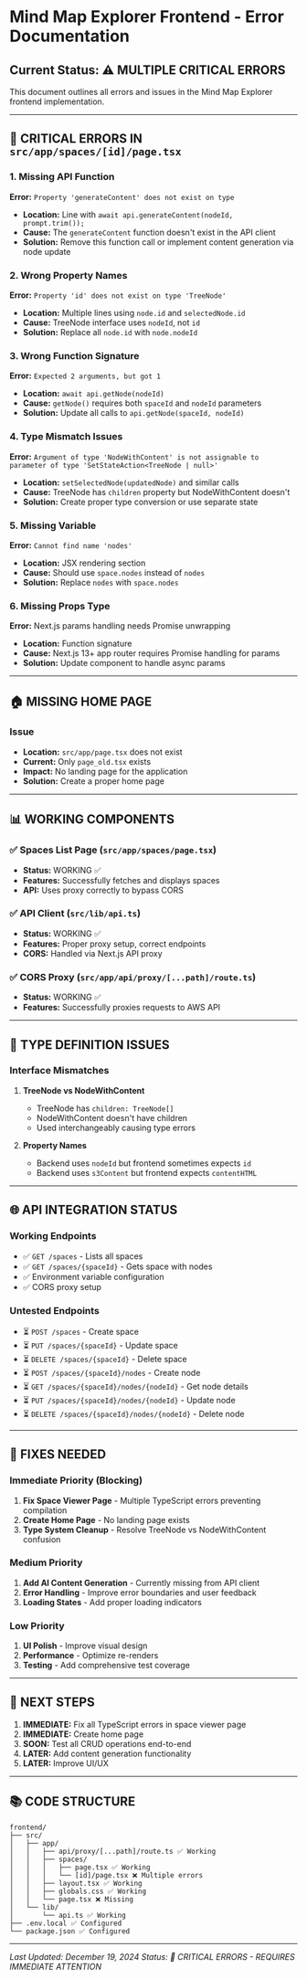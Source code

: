 # Mind Map Explorer Frontend - Error Documentation

## Current Status: ⚠️ MULTIPLE CRITICAL ERRORS

This document outlines all errors and issues in the Mind Map Explorer frontend implementation.

---

## 🚨 CRITICAL ERRORS IN `src/app/spaces/[id]/page.tsx`

### 1. Missing API Function
**Error:** `Property 'generateContent' does not exist on type`
- **Location:** Line with `await api.generateContent(nodeId, prompt.trim());`
- **Cause:** The `generateContent` function doesn't exist in the API client
- **Solution:** Remove this function call or implement content generation via node update

### 2. Wrong Property Names
**Error:** `Property 'id' does not exist on type 'TreeNode'`
- **Location:** Multiple lines using `node.id` and `selectedNode.id`
- **Cause:** TreeNode interface uses `nodeId`, not `id`
- **Solution:** Replace all `node.id` with `node.nodeId`

### 3. Wrong Function Signature
**Error:** `Expected 2 arguments, but got 1`
- **Location:** `await api.getNode(nodeId)`
- **Cause:** `getNode()` requires both `spaceId` and `nodeId` parameters
- **Solution:** Update all calls to `api.getNode(spaceId, nodeId)`

### 4. Type Mismatch Issues
**Error:** `Argument of type 'NodeWithContent' is not assignable to parameter of type 'SetStateAction<TreeNode | null>'`
- **Location:** `setSelectedNode(updatedNode)` and similar calls
- **Cause:** TreeNode has `children` property but NodeWithContent doesn't
- **Solution:** Create proper type conversion or use separate state

### 5. Missing Variable
**Error:** `Cannot find name 'nodes'`
- **Location:** JSX rendering section
- **Cause:** Should use `space.nodes` instead of `nodes`
- **Solution:** Replace `nodes` with `space.nodes`

### 6. Missing Props Type
**Error:** Next.js params handling needs Promise unwrapping
- **Location:** Function signature
- **Cause:** Next.js 13+ app router requires Promise handling for params
- **Solution:** Update component to handle async params

---

## 🏠 MISSING HOME PAGE

### Issue
- **Location:** `src/app/page.tsx` does not exist
- **Current:** Only `page_old.tsx` exists
- **Impact:** No landing page for the application
- **Solution:** Create a proper home page

---

## 📊 WORKING COMPONENTS

### ✅ Spaces List Page (`src/app/spaces/page.tsx`)
- **Status:** WORKING ✅
- **Features:** Successfully fetches and displays spaces
- **API:** Uses proxy correctly to bypass CORS

### ✅ API Client (`src/lib/api.ts`)
- **Status:** WORKING ✅
- **Features:** Proper proxy setup, correct endpoints
- **CORS:** Handled via Next.js API proxy

### ✅ CORS Proxy (`src/app/api/proxy/[...path]/route.ts`)
- **Status:** WORKING ✅
- **Features:** Successfully proxies requests to AWS API

---

## 🔧 TYPE DEFINITION ISSUES

### Interface Mismatches
1. **TreeNode vs NodeWithContent**
   - TreeNode has `children: TreeNode[]`
   - NodeWithContent doesn't have children
   - Used interchangeably causing type errors

2. **Property Names**
   - Backend uses `nodeId` but frontend sometimes expects `id`
   - Backend uses `s3Content` but frontend expects `contentHTML`

---

## 🌐 API INTEGRATION STATUS

### Working Endpoints
- ✅ `GET /spaces` - Lists all spaces
- ✅ `GET /spaces/{spaceId}` - Gets space with nodes
- ✅ Environment variable configuration
- ✅ CORS proxy setup

### Untested Endpoints
- ⏳ `POST /spaces` - Create space
- ⏳ `PUT /spaces/{spaceId}` - Update space
- ⏳ `DELETE /spaces/{spaceId}` - Delete space
- ⏳ `POST /spaces/{spaceId}/nodes` - Create node
- ⏳ `GET /spaces/{spaceId}/nodes/{nodeId}` - Get node details
- ⏳ `PUT /spaces/{spaceId}/nodes/{nodeId}` - Update node
- ⏳ `DELETE /spaces/{spaceId}/nodes/{nodeId}` - Delete node

---

## 📝 FIXES NEEDED

### Immediate Priority (Blocking)
1. **Fix Space Viewer Page** - Multiple TypeScript errors preventing compilation
2. **Create Home Page** - No landing page exists
3. **Type System Cleanup** - Resolve TreeNode vs NodeWithContent confusion

### Medium Priority
1. **Add AI Content Generation** - Currently missing from API client
2. **Error Handling** - Improve error boundaries and user feedback
3. **Loading States** - Add proper loading indicators

### Low Priority
1. **UI Polish** - Improve visual design
2. **Performance** - Optimize re-renders
3. **Testing** - Add comprehensive test coverage

---

## 🔄 NEXT STEPS

1. **IMMEDIATE:** Fix all TypeScript errors in space viewer page
2. **IMMEDIATE:** Create home page
3. **SOON:** Test all CRUD operations end-to-end
4. **LATER:** Add content generation functionality
5. **LATER:** Improve UI/UX

---

## 📚 CODE STRUCTURE

```
frontend/
├── src/
│   ├── app/
│   │   ├── api/proxy/[...path]/route.ts ✅ Working
│   │   ├── spaces/
│   │   │   ├── page.tsx ✅ Working
│   │   │   └── [id]/page.tsx ❌ Multiple errors
│   │   ├── layout.tsx ✅ Working
│   │   ├── globals.css ✅ Working
│   │   └── page.tsx ❌ Missing
│   └── lib/
│       └── api.ts ✅ Working
├── .env.local ✅ Configured
└── package.json ✅ Configured
```

---

*Last Updated: December 19, 2024*
*Status: 🚨 CRITICAL ERRORS - REQUIRES IMMEDIATE ATTENTION*
